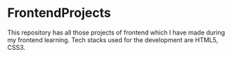 # FrontendProjects
This repository has all those projects of frontend which I have made during my frontend learning. Tech stacks used for the development are HTML5, CSS3.
